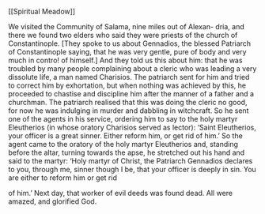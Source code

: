 [[Spiritual Meadow]]
 
We visited the Community of Salama, nine miles out of Alexan- dria, and there we found two elders who said they were priests of the church of Constantinople. [They spoke to us about Gennadios, the blessed Patriarch of Constantinople saying, that he was very gentle, pure of body and very much in contro! of himself.] And they told us this about him: that he was troubled by many people complaining about a cleric who was leading a very dissolute life, a man named Charisios. The patriarch sent for him and tried to correct him by exhortation, but when nothing was achieved by this, he proceeded to chastise and discipline him after the manner of a father and a churchman. The patriarch realised that this was doing the cleric no good, for now he was indulging in murder and dabbling in witchcraft. So he sent one of the agents in his service, ordering him to say to the holy martyr Eleutherios (in whose oratory Charisios served as lector): ‘Saint Eleutherios, your officer is a great sinner. Either reform him, or get rid of him.’ So the agent came to the oratory of the holy martyr Eleutherios and, standing before the altar, turning towards the apse, he stretched out his hand and said to the martyr: ‘Holy martyr of Christ, the Patriarch Gennadios declares to you, through me, sinner though I be, that your officer is deeply in sin. You are either to reform him or get rid  
 
of him.’ Next day, that worker of evil deeds was found dead. All were amazed, and glorified God.
